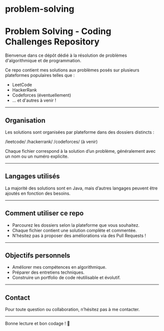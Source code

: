 # problem-solving

# Problem Solving - Coding Challenges Repository

Bienvenue dans ce dépôt dédié à la résolution de problèmes d'algorithmique et de programmation.

Ce repo contient mes solutions aux problèmes posés sur plusieurs plateformes populaires telles que :

- LeetCode
- HackerRank
- Codeforces (éventuellement)
- ... et d'autres à venir !

---

## Organisation

Les solutions sont organisées par plateforme dans des dossiers distincts :

/leetcode/
/hackerrank/
/codeforces/ (à venir)


Chaque fichier correspond à la solution d’un problème, généralement avec un nom ou un numéro explicite.

---

## Langages utilisés

La majorité des solutions sont en Java, mais d’autres langages peuvent être ajoutés en fonction des besoins.

---

## Comment utiliser ce repo

- Parcourez les dossiers selon la plateforme que vous souhaitez.
- Chaque fichier contient une solution complète et commentée.
- N’hésitez pas à proposer des améliorations via des Pull Requests !

---

## Objectifs personnels

- Améliorer mes compétences en algorithmique.
- Préparer des entretiens techniques.
- Construire un portfolio de code réutilisable et évolutif.

---

## Contact

Pour toute question ou collaboration, n’hésitez pas à me contacter.

---

Bonne lecture et bon codage ! 🚀
